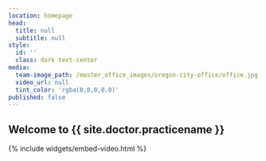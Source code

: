 ```yaml
---
location: homepage
head:
  title: null
  subtitle: null
style:
  id: ''
  class: dark text-center
media:
  team-image_path: /master_office_images/oregon-city-office/office.jpg
  video_url: null
  tint_color: 'rgba(0,0,0,0.0)'
published: false
---
```



<h2 class="title text-center"><span class="underlined">Welcome to {{ site.doctor.practicename }}</span></h2>
{% include widgets/embed-video.html %}
